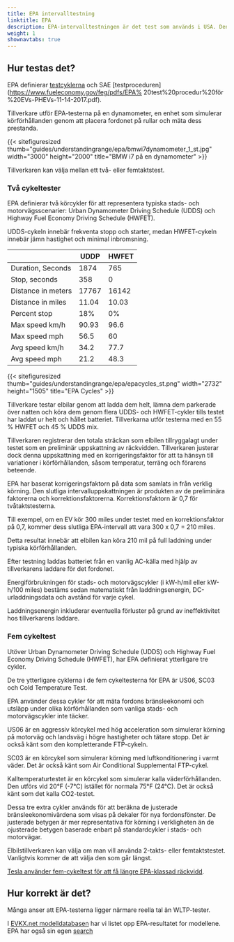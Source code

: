 ```yaml
---
title: EPA intervalltestning
linktitle: EPA
description: EPA-intervalltestningen är det test som används i USA. Den amerikanska miljöskyddsmyndigheten definierar testerna.
weight: 1
shownavtabs: true
---
```

<!-- markdownlint-disable MD033 -->
## Hur testas det?

EPA definierar [testcyklerna](https://www.fueleconomy.gov/feg/fe_test_schedules.shtml) och SAE [testproceduren](https://www.fueleconomy.gov/feg/pdfs/EPA% 20test%20procedur%20för %20EVs-PHEVs-11-14-2017.pdf).

Tillverkare utför EPA-testerna på en dynamometer, en enhet som simulerar körförhållanden genom att placera fordonet på rullar och mäta dess prestanda.

{{< sitefiguresized thumb="guides/understandingrange/epa/bmwi7dynamometer_1_st.jpg" width="3000" height="2000" title="BMW i7 på en dynamometer" >}}

Tillverkaren kan välja mellan ett två- eller femtaktstest.

### Två cykeltester

EPA definierar två körcykler för att representera typiska stads- och motorvägsscenarier: Urban Dynamometer Driving Schedule (UDDS) och Highway Fuel Economy Driving Schedule (HWFET).

UDDS-cykeln innebär frekventa stopp och starter, medan HWFET-cykeln innebär jämn hastighet och minimal inbromsning.

<table class="table">
    <thead>
    <tr>
    <th>
    </th>
    <th>
        UDDP
    </th>
    <th>
        HWFET
    </th>
    </thead>
    <tbody>
        <tr>
            <td>Duration, Seconds</td>
            <td>1874</td>
            <td>765</td>
        </tr>
        <tr>
            <td>Stop, seconds</td>
            <td>358</td>
            <td>0</td>
        </tr>
        <tr>
            <td>Distance in meters</td>
            <td>17767</td>
            <td>16142</td>
        </tr>
        <tr>
            <td>Distance in miles</td>
            <td>11.04</td>
            <td>10.03</td>
        </tr>
        <tr>
            <td>Percent stop</td>
            <td>18%</td>
            <td>0%</td>
        </tr>
        <tr>
            <td>Max speed km/h</td>
            <td>90.93</td>
            <td>96.6</td>
        </tr>
        <tr>
            <td>Max speed mph</td>
            <td>56.5</td>
            <td>60</td>
        </tr>
        <tr>
            <td>Avg speed km/h</td>
            <td>34.2</td>
            <td>77.7</td>
        </tr>
        <tr>
            <td>Avg speed mph</td>
            <td>21.2</td>
            <td>48.3</td>
        </tr>
    </tbody>
</table>
{{< sitefiguresized thumb="guides/understandingrange/epa/epacycles_st.png" width="2732" height="1505" title="EPA Cycles" >}}

Tillverkare testar elbilar genom att ladda dem helt, lämna dem parkerade över natten och köra dem genom flera UDDS- och HWFET-cykler tills testet har laddat ur helt och hållet batteriet. Tillverkarna utför testerna med en 55 % HWFET och 45 % UDDS mix.

Tillverkaren registrerar den totala sträckan som elbilen tillryggalagt under testet som en preliminär uppskattning av räckvidden. Tillverkaren justerar dock denna uppskattning med en korrigeringsfaktor för att ta hänsyn till variationer i körförhållanden, såsom temperatur, terräng och förarens beteende.

EPA har baserat korrigeringsfaktorn på data som samlats in från verklig körning. Den slutliga intervalluppskattningen är produkten av de preliminära faktorerna och korrektionsfaktorerna. Korrektionsfaktorn är 0,7 för tvåtaktstesterna.

Till exempel, om en EV kör 300 miles under testet med en korrektionsfaktor på 0,7, kommer dess slutliga EPA-intervall att vara 300 x 0,7 = 210 miles.

Detta resultat innebär att elbilen kan köra 210 mil på full laddning under typiska körförhållanden.

Efter testning laddas batteriet från en vanlig AC-källa med hjälp av tillverkarens laddare för det fordonet.

Energiförbrukningen för stads- och motorvägscykler (i kW-h/mil eller kW-h/100 miles) bestäms sedan matematiskt från laddningsenergin, DC-urladdningsdata och avstånd för varje cykel.

Laddningsenergin inkluderar eventuella förluster på grund av ineffektivitet hos tillverkarens laddare.

### Fem cykeltest

Utöver Urban Dynamometer Driving Schedule (UDDS) och Highway Fuel Economy Driving Schedule (HWFET), har EPA definierat ytterligare tre cykler.

De tre ytterligare cyklerna i de fem cykeltesterna för EPA är US06, SC03 och Cold Temperature Test.

EPA använder dessa cykler för att mäta fordons bränsleekonomi och utsläpp under olika körförhållanden som vanliga stads- och motorvägscykler inte täcker.

US06 är en aggressiv körcykel med hög acceleration som simulerar körning på motorväg och landsväg i högre hastigheter och tätare stopp. Det är också känt som den kompletterande FTP-cykeln.

SC03 är en körcykel som simulerar körning med luftkonditionering i varmt väder. Det är också känt som Air Conditional Supplemental FTP-cykel.

Kalltemperaturtestet är en körcykel som simulerar kalla väderförhållanden. Den utförs vid 20°F (-7°C) istället för normala 75°F (24°C). Det är också känt som det kalla CO2-testet.

Dessa tre extra cykler används för att beräkna de justerade bränsleekonomivärdena som visas på dekaler för nya fordonsfönster. De justerade betygen är mer representativa för körning i verkligheten än de ojusterade betygen baserade enbart på standardcykler i stads- och motorvägar.

Elbilstillverkaren kan välja om man vill använda 2-takts- eller femtaktstestet. Vanligtvis kommer de att välja den som går längst.

[Tesla använder fem-cykeltest för att få längre EPA-klassad räckvidd](https://www.caranddriver.com/features/a33824052/adjustment-factor-tesla-uses-for-big-epa-range-numbers/).

## Hur korrekt är det?

Många anser att EPA-testerna ligger närmare reella tal än WLTP-tester.

I [EVKX.net modelldatabasen](/evsearch) har vi listet opp EPA-resultatet for modellene. EPA har også sin egen [search](https://www.fueleconomy.gov/feg/PowerSearch.do?action=PowerSearch&year1=2021&year2=2023&minmsrpsel=0&maxmsrpsel=0&city=0&highway=0&combined=0&cbftelectricity=Electricity&YearSel=2021-2023&MakeSel=&MarClassSel=&FuelTypeSel=Electricity&VehTypeSel=&TranySel=&DriveTypeSel=&CylindersSel=&MpgSel=000&sortBy=Comb&Units=&url=SearchServlet&opt=new&minmsrp=0&maxmsrp=0&minmpg=0&maxmpg=0&sCharge=&tCharge=&startstop=&cylDeact=&rowLimit=200)
